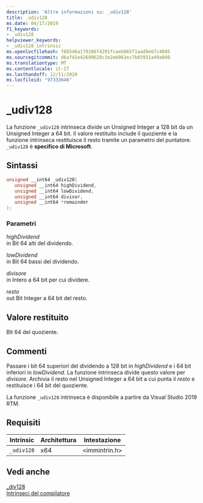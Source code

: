 ```yaml
---
description: 'Altre informazioni su: _udiv128'
title: _udiv128
ms.date: 04/17/2019
f1_keywords:
- _udiv128
helpviewer_keywords:
- _udiv128 intrinsic
ms.openlocfilehash: f88546a179106f4291fcaeb865f1aad9e67c4045
ms.sourcegitcommit: d6af41e42699628c3e2e6063ec7b03931a49a098
ms.translationtype: MT
ms.contentlocale: it-IT
ms.lasthandoff: 12/11/2020
ms.locfileid: "97333646"
---
```

# <a name="_udiv128"></a>_udiv128

La funzione `_udiv128` intrinseca divide un Unsigned Integer a 128 bit da un Unsigned Integer a 64 bit. Il valore restituito include il quoziente e la funzione intrinseca restituisce il resto tramite un parametro del puntatore. `_udiv128` è **specifico di Microsoft**.

## <a name="syntax"></a>Sintassi

```C
unsigned __int64 _udiv128(
   unsigned __int64 highDividend,
   unsigned __int64 lowDividend,
   unsigned __int64 divisor,
   unsigned __int64 *remainder
);
```

### <a name="parameters"></a>Parametri

*highDividend* \
in Bit 64 alti del dividendo.

*lowDividend* \
in Bit 64 bassi del dividendo.

*divisore* \
in Intero a 64 bit per cui dividere.

*resto* \
out Bit Integer a 64 bit del resto.

## <a name="return-value"></a>Valore restituito

Bit 64 del quoziente.

## <a name="remarks"></a>Commenti

Passare i bit 64 superiori del dividendo a 128 bit in *highDividend* e i 64 bit inferiori in *lowDividend*. La funzione intrinseca divide questo valore per *divisore*. Archivia il resto nel Unsigned Integer a 64 bit a cui punta il *resto* e restituisce i 64 bit del quoziente.

La funzione `_udiv128` intrinseca è disponibile a partire da Visual Studio 2019 RTM.

## <a name="requirements"></a>Requisiti

|Intrinsic|Architettura|Intestazione|
|---------------|------------------|------------|
|`_udiv128`|x64|\<immintrin.h>|

## <a name="see-also"></a>Vedi anche

[_div128](div128.md) \
[Intrinseci del compilatore](compiler-intrinsics.md)
